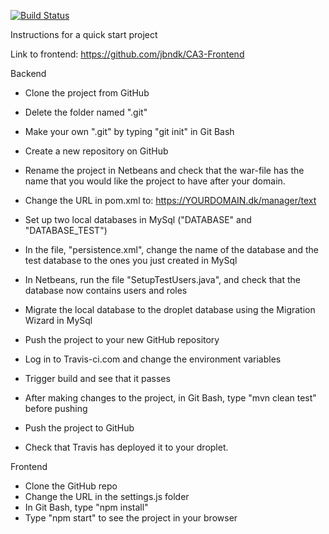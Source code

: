 [![Build Status](https://travis-ci.com/Anne-Maj/CA3-Backend.svg?branch=master)](https://travis-ci.com/Anne-Maj/CA3-Backend)


Instructions for a quick start project

Link to frontend: https://github.com/jbndk/CA3-Frontend
</br>


Backend
- Clone the project from GitHub
- Delete the folder named ".git"
- Make your own ".git" by typing "git init" in Git Bash
- Create a new repository on GitHub
- Rename the project in Netbeans and check that the war-file has the name that you would like the project to have
after your domain. 
- Change the URL in pom.xml to: https://YOURDOMAIN.dk/manager/text

- Set up two local databases in MySql ("DATABASE" and "DATABASE_TEST")
- In the file, "persistence.xml", change the name of the database and the test database to the ones you just
created in MySql
- In Netbeans, run the file "SetupTestUsers.java", and check that the database now contains users and roles
- Migrate the local database to the droplet database using the Migration Wizard in MySql 

- Push the project to your new GitHub repository
- Log in to Travis-ci.com and change the environment variables
- Trigger build and see that it passes

- After making changes to the project, in Git Bash, type "mvn clean test" before pushing
- Push the project to GitHub
- Check that Travis has deployed it to your droplet.



Frontend
- Clone the GitHub repo
- Change the URL in the settings.js folder
- In Git Bash, type "npm install"
- Type "npm start" to see the project in your browser



